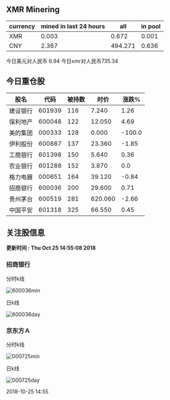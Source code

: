 ## XMR Minering

|currency|mined in last 24 hours|all|in pool|
|---|---|---|---|
|XMR|0.003|0.672|0.001|
|CNY|2.367|494.271|0.636|

今日美元对人民币 6.94	今日xmr对人民币735.34


## 今日重仓股 

|股名|代码|被持数|时价|涨跌%|
|---|---|---|---|---|
|建设银行|601939|116|7.240|1.26|
|保利地产|600048|122|12.050|4.69|
|美的集团|000333|128|0.000|-100.0|
|伊利股份|600887|137|23.360|-1.85|
|工商银行|601398|150|5.640|0.36|
|农业银行|601288|152|3.870|0.0|
|格力电器|000651|164|39.120|-0.84|
|招商银行|600036|200|29.600|0.71|
|贵州茅台|600519|281|620.060|-2.66|
|中国平安|601318|325|66.550|0.45|

## 关注股信息
**更新时间 : Thu Oct 25 14:55:08 2018**
### 招商银行 
分时k线

![600036min](http://image.sinajs.cn/newchart/min/n/sh600036.gif)

日k线

![600036day](http://image.sinajs.cn/newchart/daily/n/sh600036.gif)

### 京东方Ａ 
分时k线

![000725min](http://image.sinajs.cn/newchart/min/n/sz000725.gif)

日k线

![000725day](http://image.sinajs.cn/newchart/daily/n/sz000725.gif)

2018-10-25 14:55